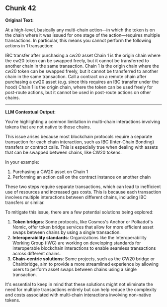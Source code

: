 ## Chunk 42

**Original Text:**

At a high-level, basically any multi-chain action—in which the token is on the chain where it was issued for one stage of the action—requires multiple transactions. In particular, this means you cannot perform the following actions in 1 transaction:

IBC transfer after purchasing a cw20 asset
Chain 1 is the origin chain where the cw20 token can be swapped freely, but it cannot be transferred to another chain in the same transaction. Chain 1 is the origin chain where the cw20 token can be swapped freely, but it cannot be transferred to another chain in the same transaction. Call a contract on a remote chain after purchasing a cw20 asset (e.g. since this requires an IBC transfer under the hood)
Chain 1 is the origin chain, where the token can be used freely for post-route actions, but it cannot be used in post-route actions on other chains.

---

**LLM Contextual Output:**

You're highlighting a common limitation in multi-chain interactions involving tokens that are not native to those chains.

This issue arises because most blockchain protocols require a separate transaction for each chain interaction, such as IBC (Inter-Chain Bonding) transfers or contract calls. This is especially true when dealing with assets that can be swapped between chains, like CW20 tokens.

In your example:

1. Purchasing a CW20 asset on Chain 1
2. Performing an action call on the contract instance on another chain

These two steps require separate transactions, which can lead to inefficient use of resources and increased gas costs. This is because each transaction involves multiple interactions between different chains, including IBC transfers or similar.

To mitigate this issue, there are a few potential solutions being explored:

1. **Token bridges**: Some protocols, like Cosmos's Anchor or Polkadot's Nomic, offer token bridge services that allow for more efficient asset swaps between chains by using a single transaction.
2. **Interoperability standards**: Organizations like the Interoperability Working Group (IWG) are working on developing standards for interoperable blockchain interactions to enable seamless transactions across different chains.
3. **Chain-centric solutions**: Some projects, such as the CW20 bridge or Chainbridge, aim to provide a more streamlined experience by allowing users to perform asset swaps between chains using a single transaction.

It's essential to keep in mind that these solutions might not eliminate the need for multiple transactions entirely but can help reduce the complexity and costs associated with multi-chain interactions involving non-native tokens.
